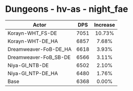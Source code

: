 # Dungeons - hv-as - night_fae
| Actor | DPS | Increase |
|---|:---:|:---:|
|Korayn-WHT_FS-DE|7051|10.73%|
|Korayn-WHT-DE_HA|6857|7.68%|
|Dreamweaver-FoB-DE_HA|6618|3.93%|
|Dreamweaver-FoB_SB-DE|6566|3.11%|
|Niya-GI_NTB-DE|6502|2.10%|
|Niya-GI_NTP-DE_HA|6480|1.76%|
|Base|6368|0.00%|
